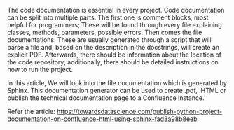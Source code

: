 The code documentation is essential in every project. Code documentation can be split into multiple parts. The first one is comment blocks, most helpful for programmers; These will be found through every file explaining classes, methods, parameters, possible errors. Then comes the file documentations. These are usually generated through a script that will parse a file and, based on the description in the docstrings, will create an explicit PDF. Afterwards, there should be information about the location of the code repository; additionally, there should be detailed instructions on how to run the project.

In this article, We will look into the file documentation which is generated by Sphinx. This documentation generator can be used to create .pdf, .HTML or publish the technical documentation page to a Confluence instance.

Refer the article:
https://towardsdatascience.com/publish-python-project-documentation-on-confluence-html-using-sphinx-fad3a98b8eeb
